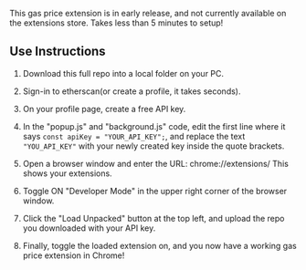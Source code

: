 This gas price extension is in early release, and not currently available on the extensions store. 
Takes less than 5 minutes to setup!

## Use Instructions

1. Download this full repo into a local folder on your PC.

2. Sign-in to etherscan(or create a profile, it takes seconds).

3. On your profile page, create a free API key.

4. In the "popup.js" and "background.js" code, edit the first line where it says `const apiKey = "YOUR_API_KEY";`, and replace the text `"YOU_API_KEY"` with your newly created key inside the quote brackets.

5. Open a browser window and enter the URL: chrome://extensions/   This shows your extensions.

6. Toggle ON "Developer Mode" in the upper right corner of the browser window.
   
8. Click the "Load Unpacked" button at the top left, and upload the repo you downloaded with your API key.
   
10. Finally, toggle the loaded extension on, and you now have a working gas price extension in Chrome!
